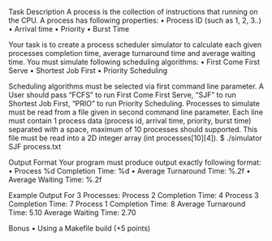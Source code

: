 Task Description
  A process is the collection of instructions that running on the CPU. A process has following properties: 
      • Process ID (such as 1, 2, 3..) 
      • Arrival time 
      • Priority 
      • Burst Time 
      
  Your task is to create a process scheduler simulator to calculate each given processes completion time, average 
  turnaround time and average waiting time. You must simulate following scheduling algorithms: 
      • First Come First Serve 
      • Shortest Job First 
      • Priority Scheduling 
  
  Scheduling algorithms must be selected via first command line parameter. A User should pass “FCFS” to run First 
  Come First Serve, “SJF” to run Shortest Job First, “PRIO” to run Priority Scheduling. Processes to simulate must be 
  read from a file given in second command line parameter. Each line must contain 1 process data (process id, arrival 
  time, priority, burst time) separated with a space, maximum of 10 processes should supported. This file must be read 
  into a 2D integer array (int processes[10][4]). 
      $ ./simulator SJF process.txt 


Output Format 
  Your program must produce output exactly following format: 
      • Process %d Completion Time: %d 
      • Average Turnaround Time: %.2f 
      • Average Waiting Time: %.2f 
      
  Example Output For 3 Processes: 
  Process 2 Completion Time: 4 
  Process 3 Completion Time: 7 
  Process 1 Completion Time: 8 
  Average Turnaround Time: 5.10 
  Average Waiting Time: 2.70 

  
Bonus 
  • Using a Makefile build (+5 points)
